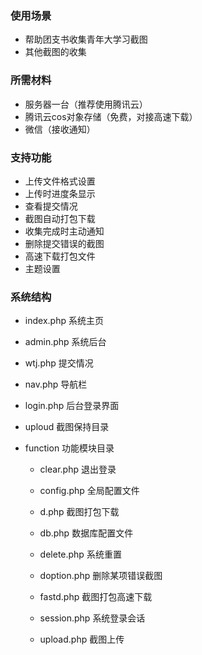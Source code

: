 ### 使用场景
- 帮助团支书收集青年大学习截图
- 其他截图的收集

### 所需材料
- 服务器一台（推荐使用腾讯云）
- 腾讯云cos对象存储（免费，对接高速下载）
- 微信（接收通知）

### 支持功能
- 上传文件格式设置
- 上传时进度条显示
- 查看提交情况
- 截图自动打包下载
- 收集完成时主动通知
- 删除提交错误的截图
- 高速下载打包文件
- 主题设置

### 系统结构
- index.php 系统主页

- admin.php 系统后台

- wtj.php 提交情况 

- nav.php 导航栏

- login.php 后台登录界面

- uploud  截图保持目录

- function 功能模块目录

  - clear.php 退出登录

  - config.php 全局配置文件

  - d.php 截图打包下载

  - db.php 数据库配置文件

  - delete.php 系统重置
  - doption.php 删除某项错误截图
  - fastd.php 截图打包高速下载
  - session.php  系统登录会话
  - upload.php 截图上传



